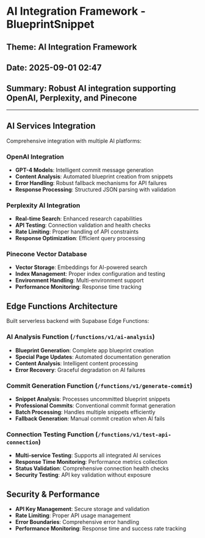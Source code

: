 # AI Integration Framework - BlueprintSnippet
## Theme: AI Integration Framework
## Date: 2025-09-01 02:47
## Summary: Robust AI integration supporting OpenAI, Perplexity, and Pinecone

---

## AI Services Integration
Comprehensive integration with multiple AI platforms:

### OpenAI Integration
- **GPT-4 Models**: Intelligent commit message generation
- **Content Analysis**: Automated blueprint creation from snippets
- **Error Handling**: Robust fallback mechanisms for API failures
- **Response Processing**: Structured JSON parsing with validation

### Perplexity AI Integration
- **Real-time Search**: Enhanced research capabilities
- **API Testing**: Connection validation and health checks
- **Rate Limiting**: Proper handling of API constraints
- **Response Optimization**: Efficient query processing

### Pinecone Vector Database
- **Vector Storage**: Embeddings for AI-powered search
- **Index Management**: Proper index configuration and testing
- **Environment Handling**: Multi-environment support
- **Performance Monitoring**: Response time tracking

## Edge Functions Architecture
Built serverless backend with Supabase Edge Functions:

### AI Analysis Function (`/functions/v1/ai-analysis`)
- **Blueprint Generation**: Complete app blueprint creation
- **Special Page Updates**: Automated documentation generation
- **Content Analysis**: Intelligent content processing
- **Error Recovery**: Graceful degradation on AI failures

### Commit Generation Function (`/functions/v1/generate-commit`)
- **Snippet Analysis**: Processes uncommitted blueprint snippets
- **Professional Commits**: Conventional commit format generation
- **Batch Processing**: Handles multiple snippets efficiently
- **Fallback Generation**: Manual commit creation when AI fails

### Connection Testing Function (`/functions/v1/test-api-connection`)
- **Multi-service Testing**: Supports all integrated AI services
- **Response Time Monitoring**: Performance metrics collection
- **Status Validation**: Comprehensive connection health checks
- **Security Testing**: API key validation without exposure

## Security & Performance
- **API Key Management**: Secure storage and validation
- **Rate Limiting**: Proper API usage management
- **Error Boundaries**: Comprehensive error handling
- **Performance Monitoring**: Response time and success rate tracking